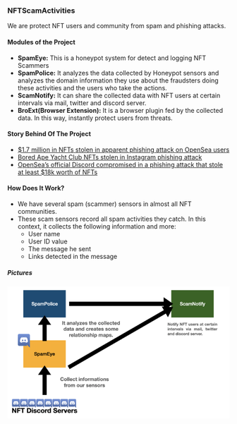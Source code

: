 ### NFTScamActivities

We are protect NFT users and community from spam and phishing attacks.

#### Modules of the Project

- **SpamEye:** This is a honeypot system for detect and logging NFT Scammers
- **SpamPolice:** It analyzes the data collected by Honeypot sensors and analyzes the domain information they use about the fraudsters doing these activities and the users who take the actions.
- **ScamNotify:** It can share the collected data with NFT users at certain intervals via mail, twitter and discord server.
- **BroExt(Browser Extension):** It is a browser plugin fed by the collected data. In this way, instantly protect users from threats.

#### Story Behind Of The Project

- [$1.7 million in NFTs stolen in apparent phishing attack on OpenSea users](https://www.theverge.com/2022/2/20/22943228/opensea-phishing-hack-smart-contract-bug-stolen-nft)
- [Bored Ape Yacht Club NFTs stolen in Instagram phishing attack](https://cointelegraph.com/news/bored-ape-yacht-club-nfts-stolen-in-instagram-phishing-attack)
- [OpenSea’s official Discord compromised in a phishing attack that stole at least $18k worth of NFTs](https://www.theverge.com/2022/5/6/23059715/nft-discord-phishing-opensea-youtube)

#### How Does It Work?

- We have several spam (scammer) sensors in almost all NFT communities.
- These scam sensors record all spam activities they catch. In this context, it collects the following information and more:
  * User name
  * User ID value
  * The message he sent
  * Links detected in the message

##### Pictures

<img src="https://github.com/besimaltnok/NFTScamActivities/blob/main/nft.png">

